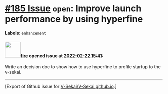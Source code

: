 # [\#185 Issue](https://github.com/V-Sekai/V-Sekai.github.io/issues/185) `open`: Improve launch performance by using hyperfine
**Labels**: `enhancement`


#### <img src="https://avatars.githubusercontent.com/u/32321?u=c2e06a3d2b49a467aa907e54aa259516440267cc&v=4" width="50">[fire](https://github.com/fire) opened issue at [2022-02-22 15:41](https://github.com/V-Sekai/V-Sekai.github.io/issues/185):

Write an decision doc to show how to use hyperfine to profile startup to the v-sekai.




-------------------------------------------------------------------------------



[Export of Github issue for [V-Sekai/V-Sekai.github.io](https://github.com/V-Sekai/V-Sekai.github.io).]

